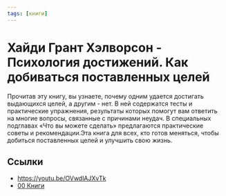 ```yaml
---
tags: [книги]
---
```

# Хайди Грант Хэлворсон - Психология достижений. Как добиваться поставленных целей

Прочитав эту книгу, вы узнаете, почему одним удается достигать выдающихся целей, а другим - нет. В ней содержатся тесты и практические упражнения, результаты которых помогут вам ответить на многие вопросы, связанные с причинами неудач. В специальных подглавах «Что вы можете сделать» предлагаются практические советы и рекомендации.Эта книга для всех, кто готов меняться, чтобы добиться поставленных целей и улучшить свою жизнь.

## Ссылки

* https://youtu.be/OVwdlAJXvTk
* [00 Книги](00%20%D0%9A%D0%BD%D0%B8%D0%B3%D0%B8.md)
